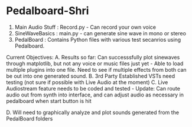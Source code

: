 # Pedalboard-Shri
1.  Main Audio Stuff : Record.py - Can record your own voice
2.  SineWaveBasics : main.py - can generate sine wave in mono or stereo
3.  PedalBoard : Contains Python files with various test secanrios using Pedalboard.


Current Objectives:
A.  Results so far: Can successsfully plot sinewaves through matplotlib, but not any voice or music files just yet
	- Able to load multiple plugins into one file. Need to see if multiple effects from both can be out into one generated sound.
B.  3rd Party Established VSTs need testing (not sure if possible with Live Audio at the moment)
C.  Live Audiostream feature needs to be coded and tested - Update: Can route audio out from synth into interface, and can adjust audio as necessary in pedalboard when start button is hit

D. Will need to graphically analyze and plot sounds generated from the PedalBoard folders
